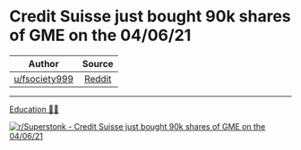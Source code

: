 Credit Suisse just bought 90k shares of GME on the 04/06/21
===========================================================

| Author       | Source       | 
| :-------------: |:-------------:|
|  [u/fsociety999](https://www.reddit.com/user/fsociety999/) | [Reddit](https://www.reddit.com/r/Superstonk/comments/mo1lj9/credit_suisse_just_bought_90k_shares_of_gme_on/) | 

---

[Education 👨‍🏫](https://www.reddit.com/r/Superstonk/search?q=flair_name%3A%22Education%20%F0%9F%91%A8%E2%80%8D%F0%9F%8F%AB%22&restrict_sr=1)

[![r/Superstonk - Credit Suisse just bought 90k shares of GME on the 04/06/21](https://i.redd.it/543jmkqsebs61.png)](https://i.redd.it/543jmkqsebs61.png)
